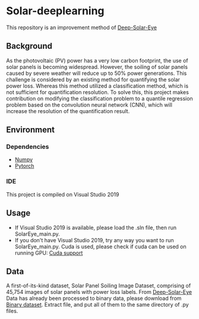# Solar-deeplearning
This repository is an improvement method of [Deep-Solar-Eye](https://deep-solar-eye.github.io/)
## Background
  As the photovoltaic (PV) power has a very low carbon footprint, the use of solar panels is becoming widespread. However, the soiling of solar panels caused by severe weather will reduce up to 50% power generations. This challenge is considered by an existing method for quantifying the solar power loss. Whereas this method utilized a classification method, which is not sufficient for quantification resolution. To solve this, this project makes contribution on modifying the classification problem to a quantile regression problem based on the convolution neural network (CNN), which will increase the resolution of the quantification result.
## Environment
### Dependencies
* [Numpy](https://numpy.org/)
* [Pytorch](https://pytorch.org/)
### IDE
This project is compiled on Visual Studio 2019
## Usage
* If Visual Studio 2019 is available, please load the .sln file, then run SolarEye_main.py.
* If you don't have Visual Studio 2019, try any way you want to run SolarEye_main.py.
Cuda is used, please check if cuda can be used on running GPU: [Cuda support](https://developer.nvidia.com/cuda-gpus)
## Data
A first-of-its-kind dataset, Solar Panel Soiling Image Dataset, comprising of 45,754 images of solar panels with power loss labels. From [Deep-Solar-Eye](https://deep-solar-eye.github.io/)
Data has already been processed to binary data, please download from [Binary dataset](https://drive.google.com/file/d/1ygQYgyp5mXHbRz1nAW3ND93Bh6FbBCth/view?usp=sharing). Extract file, and put all of them to the same directory of .py files.
